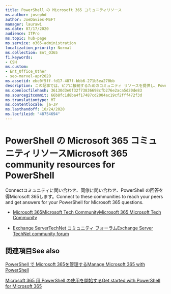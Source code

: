 ```yaml
---
title: PowerShell の Microsoft 365 コミュニティリソース
ms.author: josephd
author: JoeDavies-MSFT
manager: laurawi
ms.date: 07/17/2020
audience: ITPro
ms.topic: hub-page
ms.service: o365-administration
localization_priority: Normal
ms.collection: Ent_O365
f1.keywords:
- CSH
ms.custom:
- Ent_Office_Other
- seo-marvel-apr2020
ms.assetid: ebe0f5ff-fd17-487f-bbb6-271b5ea270bb
description: この記事では、ピアに接続するためのコミュニティ リソースを提供し、PowerShell for Microsoft 365。
ms.openlocfilehash: 36130d3e0f32f73836698cfb276e2aca5d20de83
ms.sourcegitcommit: 66b8fc1d8ba4f17487cd2004ac19cf2fff472f3d
ms.translationtype: MT
ms.contentlocale: ja-JP
ms.lasthandoff: 10/24/2020
ms.locfileid: "48754694"
---
```

# <a name="microsoft-365-community-resources-for-powershell"></a><span data-ttu-id="dbfee-103">PowerShell の Microsoft 365 コミュニティリソース</span><span class="sxs-lookup"><span data-stu-id="dbfee-103">Microsoft 365 community resources for PowerShell</span></span>

<span data-ttu-id="dbfee-104">Connectコミュニティに問い合わせ、同僚に問い合わせ、PowerShell の回答を得Microsoft 365します。</span><span class="sxs-lookup"><span data-stu-id="dbfee-104">Connect to these communities to reach your peers and get answers for your PowerShell for Microsoft 365 questions.</span></span> 
  
- [<span data-ttu-id="dbfee-105">Microsoft 365Microsoft Tech Community</span><span class="sxs-lookup"><span data-stu-id="dbfee-105">Microsoft 365 Microsoft Tech Community</span></span>](https://techcommunity.microsoft.com/t5/microsoft-365/ct-p/microsoft365)
    
- [<span data-ttu-id="dbfee-106">Exchange ServerTechNet コミュニティ フォーラム</span><span class="sxs-lookup"><span data-stu-id="dbfee-106">Exchange Server TechNet community forum</span></span>](https://social.technet.microsoft.com/Forums/exchange/home?forum=exchangesvrgeneral)
    
## <a name="see-also"></a><span data-ttu-id="dbfee-107">関連項目</span><span class="sxs-lookup"><span data-stu-id="dbfee-107">See also</span></span>

[<span data-ttu-id="dbfee-108">PowerShell で Microsoft 365を管理する</span><span class="sxs-lookup"><span data-stu-id="dbfee-108">Manage Microsoft 365 with PowerShell</span></span>](manage-microsoft-365-with-microsoft-365-powershell.md)
  
[<span data-ttu-id="dbfee-109">Microsoft 365 用 PowerShell の使用を開始する</span><span class="sxs-lookup"><span data-stu-id="dbfee-109">Get started with PowerShell for Microsoft 365</span></span>](getting-started-with-microsoft-365-powershell.md)
